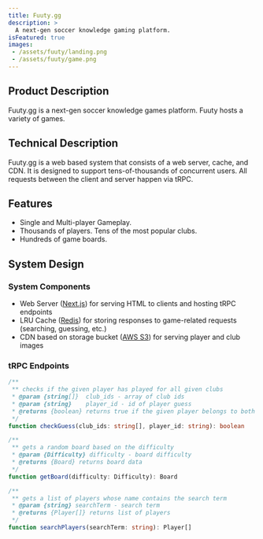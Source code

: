 ```yaml
---
title: Fuuty.gg
description: >
  A next-gen soccer knowledge gaming platform.
isFeatured: true
images:
 - /assets/fuuty/landing.png
 - /assets/fuuty/game.png
---
```


## Product Description
Fuuty.gg is a next-gen soccer knowledge games platform. Fuuty hosts a variety of games.

## Technical Description
Fuuty.gg is a web based system that consists of a web server, cache, and CDN. It is designed to support tens-of-thousands of concurrent users. All requests between the client and server happen via tRPC.

## Features
- Single and Multi-player Gameplay.
- Thousands of players. Tens of the most popular clubs.
- Hundreds of game boards.

## System Design
### System Components
- Web Server ([Next.js](https://nextjs.org/)) for serving HTML to clients and hosting tRPC endpoints
- LRU Cache ([Redis](https://redis.io/)) for storing responses to game-related requests (searching, guessing, etc.)
- CDN based on storage bucket ([AWS S3](https://aws.amazon.com/s3/)) for serving player and club images

### tRPC Endpoints
```typescript
/**
 ** checks if the given player has played for all given clubs
 * @param {string[]}  club_ids - array of club ids
 * @param {string}    player_id - id of player guess
 * @returns {boolean} returns true if the given player belongs to both clubs, false otherwise
 */
function checkGuess(club_ids: string[], player_id: string): boolean
```

```typescript
/**
 ** gets a random board based on the difficulty
 * @param {Difficulty} difficulty - board difficulty
 * @returns {Board} returns board data
 */
function getBoard(difficulty: Difficulty): Board
```

```typescript
/**
 ** gets a list of players whose name contains the search term
 * @param {string} searchTerm - search term
 * @returns {Player[]} returns list of players
 */
function searchPlayers(searchTerm: string): Player[]
```
